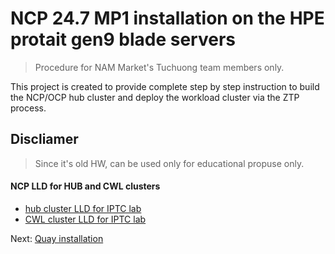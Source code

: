 # NCP 24.7 MP1 installation on the HPE protait gen9 blade servers

> Procedure for NAM Market's Tuchuong team members only. 

This project is created to provide complete step by step instruction to build the NCP/OCP hub cluster and deploy the workload cluster via the ZTP process. 

## Discliamer 

> Since it's old HW, can be used only for educational propuse only. 

#### NCP LLD for HUB and CWL clusters

* [hub cluster LLD for IPTC lab](LLDs/NCP-HUB-PAN01-LLD.v0.7.xlsx)
* [CWL cluster LLD for IPTC lab](LLDs/NCP-CWL-PAN01-LLD.v0.7.xlsx)


Next: [Quay installation](./docs/quay-installation-bastion.md)<br>